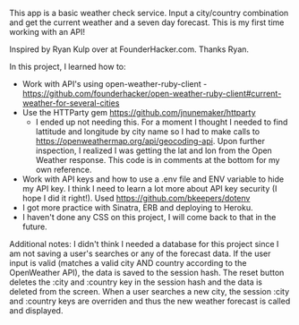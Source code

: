 This app is a basic weather check service. Input a city/country combination and get the current weather and a seven day forecast. This is my first time working with an API!

Inspired by Ryan Kulp over at FounderHacker.com. Thanks Ryan.

In this project, I learned how to:
- Work with API's using open-weather-ruby-client - https://github.com/founderhacker/open-weather-ruby-client#current-weather-for-several-cities
- Use the HTTParty gem https://github.com/jnunemaker/httparty
  - I ended up not needing this. For a moment I thought I needed to find lattitude and longitude by city name so I had to make calls to https://openweathermap.org/api/geocoding-api. Upon further inspection, I realized I was getting the lat and lon from the Open Weather response. This code is in comments at the bottom for my own reference.
- Work with API keys and how to use a .env file and ENV variable to hide my API key. I think I need to learn a lot more about API key security (I hope I did it right!). Used https://github.com/bkeepers/dotenv
- I got more practice with Sinatra, ERB and deploying to Heroku.
- I haven't done any CSS on this project, I will come back to that in the future.

Additional notes:
I didn't think I needed a database for this project since I am not saving a user's searches or any of the forecast data. If the user input is valid (matches a valid city AND country according to the OpenWeather API), the data is saved to the session hash. The reset button deletes the :city and :country key in the session hash and the data is deleted from the screen. When a user searches a new city, the session :city and :country keys are overriden and thus the new weather forecast is called and displayed.
